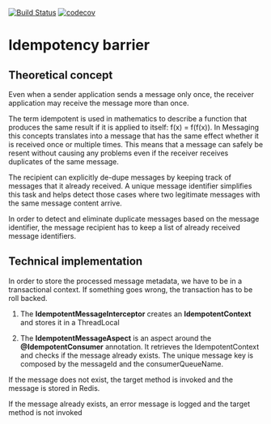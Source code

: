 [![Build Status][ci-img]][ci]
[![codecov](https://codecov.io/gh/ask4gilles/idempotency-barrier/branch/master/graph/badge.svg)](https://codecov.io/gh/ask4gilles/idempotency-barrier)

# Idempotency barrier
## Theoretical concept
Even when a sender application sends a message only once,
the receiver application may receive the message more than once.

The term idempotent is used in mathematics to describe a function that produces the same result 
if it is applied to itself: f(x) = f(f(x)). 
In Messaging this concepts translates into a message that has the same effect whether it is received 
once or multiple times. 
This means that a message can safely be resent without causing any problems even if the receiver receives 
duplicates of the same message.

The recipient can explicitly de-dupe messages by keeping track of messages that it already received. 
A unique message identifier simplifies this task and helps detect those cases where 
two legitimate messages with the same message content arrive.

In order to detect and eliminate duplicate messages based on the message identifier, 
the message recipient has to keep a list of already received message identifiers.

## Technical implementation

In order to store the processed message metadata, we have to be in a transactional context.
If something goes wrong, the transaction has to be roll backed.

1.  The **IdempotentMessageInterceptor** creates an **IdempotentContext** and stores it in a ThreadLocal

2.  The **IdempotentMessageAspect** is an aspect around the **@IdempotentConsumer** annotation. 
It retrieves the IdempotentContext and checks if the message already exists. 
The unique message key is composed by the messageId and the consumerQueueName.

If the message does not exist, the target method is invoked and the message is stored in Redis.

If the message already exists, an error message is logged and the target method is not invoked

[ci-img]: https://api.travis-ci.com/ask4gilles/idempotency-barrier.svg?branch=master
[ci]: https://travis-ci.com/ask4gilles/idempotency-barrier
